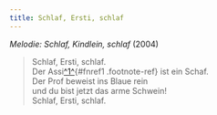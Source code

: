 ```yaml
---
title: Schlaf, Ersti, schlaf
---
```


*Melodie: Schlaf, Kindlein, schlaf* (2004)

> Schlaf, Ersti, schlaf.\
> Der Assi[^1^](#fn1){#fnref1 .footnote-ref} ist ein Schaf.\
> Der Prof beweist ins Blaue rein\
> und du bist jetzt das arme Schwein!\
> Schlaf, Ersti, schlaf.
